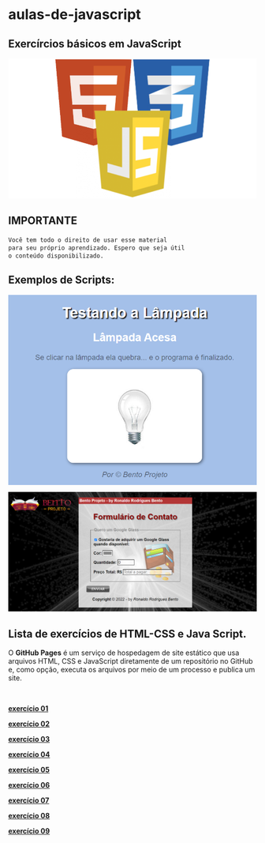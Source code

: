 # aulas-de-javascript

## Exercírcios básicos em JavaScript

<img src="logo.png" alt="logo do javascript no formato png"><br>

 ## IMPORTANTE ##
    Você tem todo o direito de usar esse material 
    para seu próprio aprendizado. Espero que seja útil 
    o conteúdo disponibilizado. 

## Exemplos de Scripts:

<img align="center" src="modelo.png" alt="logo do javascript no formato png"><br>


<img src="formulario.png" alt="logo do javascript no formato png"><br>

## Lista de exercícios de HTML-CSS e Java Script. 

<p>O <strong>GitHub Pages</strong> é um serviço de hospedagem de site estático que usa arquivos HTML, CSS e JavaScript diretamente de um repositório no GitHub e, como opção, executa os arquivos por meio de um processo e publica um site.</p><br>


<a href="https://ronaldobento.github.io/aulas-de-javascript/exercicios/ex01/index.html" target="_blank" rel="external" title="exercício 01"><strong>exercício 01</strong></a>

<a href="https://ronaldobento.github.io/aulas-de-javascript/exercicios/ex02/index.html" target="_blank" rel="external" title="exercício 02"><strong>exercício 02</strong></a>

<a href="https://ronaldobento.github.io/aulas-de-javascript/exercicios/ex03/index.html" target="_blank" rel="external" title="exercício 03"><strong>exercício 03</strong></a>

<a href="https://ronaldobento.github.io/aulas-de-javascript/exercicios/ex04/index.html" target="_blank" rel="external" title="exercício 04"><strong>exercício 04</strong></a>

<a href="https://ronaldobento.github.io/aulas-de-javascript/exercicios/ex05/index.html" target="_blank" rel="external" title="exercício 05"><strong>exercício 05</strong></a>

<a href="https://ronaldobento.github.io/aulas-de-javascript/exercicios/ex06/index.html" target="_blank" rel="external" title="exercício 06"><strong>exercício 06</strong></a>

<a href="https://ronaldobento.github.io/aulas-de-javascript/exercicios/ex07/index.html" target="_blank" rel="external" title="exercício 07"><strong>exercício 07</strong></a>

<a href="https://ronaldobento.github.io/aulas-de-javascript/exercicios/ex08/index.html" target="_blank" rel="external" title="exercício 08"><strong>exercício 08</strong></a>

<a href="https://ronaldobento.github.io/aulas-de-javascript/exercicios/ex09/index.html" target="_blank" rel="external" title="exercício 09"><strong>exercício 09</strong></a>
